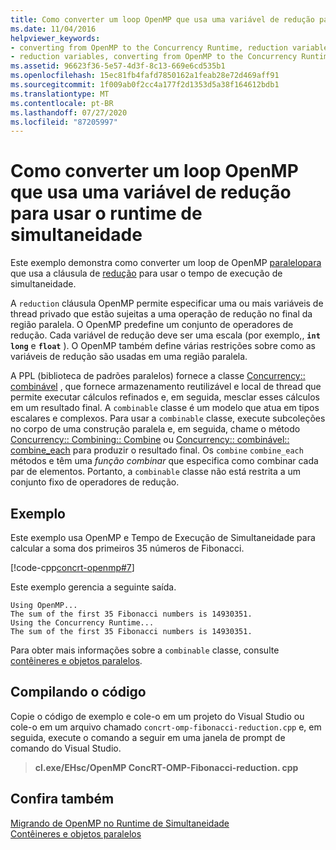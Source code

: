 ```yaml
---
title: Como converter um loop OpenMP que usa uma variável de redução para usar o runtime de simultaneidade
ms.date: 11/04/2016
helpviewer_keywords:
- converting from OpenMP to the Concurrency Runtime, reduction variables
- reduction variables, converting from OpenMP to the Concurrency Runtime
ms.assetid: 96623f36-5e57-4d3f-8c13-669e6cd535b1
ms.openlocfilehash: 15ec81fb4fafd7850162a1feab28e72d469aff91
ms.sourcegitcommit: 1f009ab0f2cc4a177f2d1353d5a38f164612bdb1
ms.translationtype: MT
ms.contentlocale: pt-BR
ms.lasthandoff: 07/27/2020
ms.locfileid: "87205997"
---
```

# <a name="how-to-convert-an-openmp-loop-that-uses-a-reduction-variable-to-use-the-concurrency-runtime"></a>Como converter um loop OpenMP que usa uma variável de redução para usar o runtime de simultaneidade

Este exemplo demonstra como converter um loop de OpenMP [paralelo](../../parallel/concrt/how-to-use-parallel-invoke-to-write-a-parallel-sort-routine.md#parallel)[para](../../parallel/openmp/reference/for-openmp.md) que usa a cláusula de [redução](../../parallel/openmp/reference/reduction.md) para usar o tempo de execução de simultaneidade.

A `reduction` cláusula OpenMP permite especificar uma ou mais variáveis de thread privado que estão sujeitas a uma operação de redução no final da região paralela. O OpenMP predefine um conjunto de operadores de redução. Cada variável de redução deve ser uma escala (por exemplo,, **`int`** **`long`** e **`float`** ). O OpenMP também define várias restrições sobre como as variáveis de redução são usadas em uma região paralela.

A PPL (biblioteca de padrões paralelos) fornece a classe [Concurrency:: combinável](../../parallel/concrt/reference/combinable-class.md) , que fornece armazenamento reutilizável e local de thread que permite executar cálculos refinados e, em seguida, mesclar esses cálculos em um resultado final. A `combinable` classe é um modelo que atua em tipos escalares e complexos. Para usar a `combinable` classe, execute subcoleções no corpo de uma construção paralela e, em seguida, chame o método [Concurrency:: Combining:: Combine](reference/combinable-class.md#combine) ou [Concurrency:: combinável:: combine_each](reference/combinable-class.md#combine_each) para produzir o resultado final. Os `combine` `combine_each` métodos e têm uma *função combinar* que especifica como combinar cada par de elementos. Portanto, a `combinable` classe não está restrita a um conjunto fixo de operadores de redução.

## <a name="example"></a>Exemplo

Este exemplo usa OpenMP e Tempo de Execução de Simultaneidade para calcular a soma dos primeiros 35 números de Fibonacci.

[!code-cpp[concrt-openmp#7](../../parallel/concrt/codesnippet/cpp/convert-an-openmp-loop-that-uses-a-reduction-variable_1.cpp)]

Este exemplo gerencia a seguinte saída.

```Output
Using OpenMP...
The sum of the first 35 Fibonacci numbers is 14930351.
Using the Concurrency Runtime...
The sum of the first 35 Fibonacci numbers is 14930351.
```

Para obter mais informações sobre a `combinable` classe, consulte [contêineres e objetos paralelos](../../parallel/concrt/parallel-containers-and-objects.md).

## <a name="compiling-the-code"></a>Compilando o código

Copie o código de exemplo e cole-o em um projeto do Visual Studio ou cole-o em um arquivo chamado `concrt-omp-fibonacci-reduction.cpp` e, em seguida, execute o comando a seguir em uma janela de prompt de comando do Visual Studio.

> **cl.exe/EHsc/OpenMP ConcRT-OMP-Fibonacci-reduction. cpp**

## <a name="see-also"></a>Confira também

[Migrando de OpenMP no Runtime de Simultaneidade](../../parallel/concrt/migrating-from-openmp-to-the-concurrency-runtime.md)<br/>
[Contêineres e objetos paralelos](../../parallel/concrt/parallel-containers-and-objects.md)
